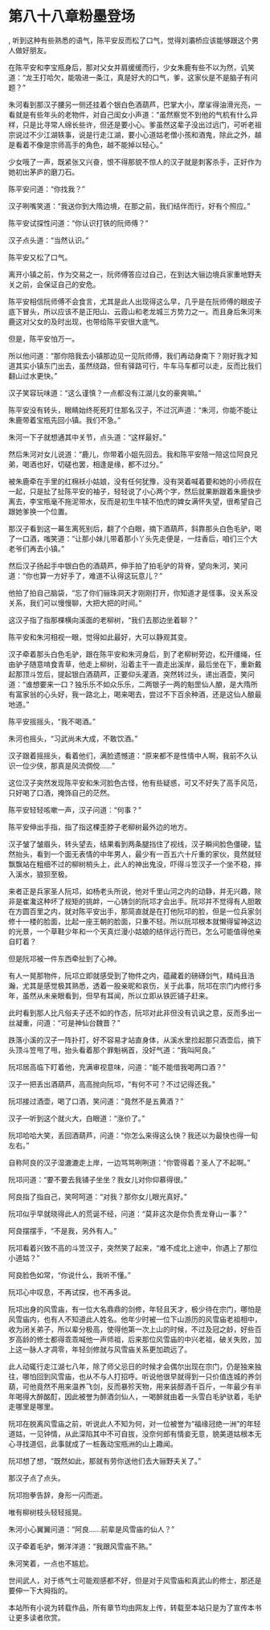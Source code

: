 # 第八十八章粉墨登场
,  听到这种有些熟悉的语气，陈平安反而松了口气，觉得刘灞桥应该能够跟这个男人做好朋友。
   在陈平安和李宝瓶身后，那对父女并肩缓缓而行，少女朱鹿有些不以为然，讥笑道：“龙王打哈欠，能吸进一条江，真是好大的口气，爹，这家伙是不是脑子有问题？”
   朱河看到那汉子腰另一侧还挂着个银白色酒葫芦，巴掌大小，摩挲得油滑光亮，一看就是有些年头的老物件，对自己闺女小声道：“虽然察觉不到他的气机有什么异样，只是比寻常人绵长些许，但还是要小心。爹虽然这辈子没出过远门，可听老祖宗说过不少江湖轶事，说是行走江湖，要小心道姑老僧小孩和酒鬼，除此之外，越是看着不像是宗师高手的角色，越不能掉以轻心。”
   少女哦了一声，既紧张又兴奋，恨不得那貌不惊人的汉子就是刺客杀手，正好作为她初出茅庐的磨刀石。
   陈平安问道：“你找我？”
   汉子咧嘴笑道：“我送你到大隋边境，在那之前，我们结伴而行，好有个照应。”
   陈平安试探性问道：“你认识打铁的阮师傅？”
   汉子点头道：“当然认识。”
   陈平安又松了口气。
   离开小镇之前，作为交易之一，阮师傅答应过自己，在到达大骊边境兵家重地野夫关之前，会保证自己的安危。
   陈平安相信阮师傅不会食言，尤其是此人出现得这么早，几乎是在阮师傅的眼皮子底下冒头，所以应该不是正阳山、云霞山和老龙城三方势力之一。而且身后朱河朱鹿这对父女的及时出现，也带给陈平安很大底气。
   但是，陈平安怕万一。
   所以他问道：“那你陪我去小镇那边见一见阮师傅，我们再动身南下？刚好我才知道其实小镇东门出去，虽然绕路，但有驿路可行，牛车马车都可以走，反而比我们翻山过水更快。”
   汉子笑容玩味道：“这么谨慎？一点都没有江湖儿女的豪爽嘛。”
   陈平安没有转头，眼睛始终死死盯住那名汉子，不过沉声道：“朱河，你能不能让朱鹿带着宝瓶先回小镇。我们不急。”
   朱河一下子就想通其中关节，点头道：“这样最好。”
   然后朱河对女儿说道：“鹿儿，你带着小姐先回去。我和陈平安陪一陪这位阿良兄弟，喝酒也好，切磋也罢，相逢是缘，都不过分。”
   被朱鹿牵在手里的红棉袄小姑娘，没有任何犹豫，没有哭着喊着要和她的小师叔在一起，只是扯了扯陈平安的袖子，轻轻说了小心两个字，然后就果断跟着朱鹿快步离去，李宝瓶毫不拖泥带水，反而是初生牛犊不怕虎的婢女满怀失望，很希望自己跟她爹换一个位置。
   那汉子看到这一幕生离死别后，翻了个白眼，摘下酒葫芦，斜靠那头白色毛驴，喝了一口酒，嗤笑道：“让那小妹儿带着那小丫头先走便是，一炷香后，咱们三个大老爷们再去小镇。”
   然后汉子扬起手中银白色的酒葫芦，伸手拍了拍毛驴的背脊，望向朱河，笑问道：“你也算一方好手了，难道不认得这玩意儿？”
   他拍了拍自己脑袋，“忘了你们骊珠洞天才刚刚打开，你知道才是怪事。没关系没关系，我们可以慢慢聊，大把大把的时间。”
   这汉子指了指那棵横向溪面的老柳树，“我们去那边坐着聊？”
   陈平安和朱河相视一眼，觉得如此最好，大可以静观其变。
   汉子牵着那头白色毛驴，跟在陈平安和朱河身后，到了老柳树旁边，松开缰绳，任由驴子随意啃食青草，他走上柳树，沿着主干一直走出溪岸，最后坐在下，重新戴起那顶斗笠后，提起银白酒葫芦，正要仰头灌酒，突然转过头，递出酒壶，笑问道：“谁想要来一口？独乐乐不如众乐乐，二两银子一两的魁罡仙人酿，是大隋所有富家翁的心头好，我一路北上，喝来喝去，尝过不下百余种酒，还是这仙人酿最地道。”
   陈平安摇摇头，“我不喝酒。”
   朱河也摇头，“习武尚未大成，不敢饮酒。”
   汉子跟着摇摇头，看着他们，满脸遗憾道：“原来都不是性情中人啊，我前不久认识一位少侠，那真是风流倜傥……”
   这位汉子突然发现陈平安和朱河脸色古怪，他有些疑惑，可又不好失了高手风范，只好喝了口酒，掩饰自己的茫然。
   陈平安轻轻咳嗽一声，汉子问道：“何事？”
   陈平安伸出手指，指了指这棵歪脖子老柳树最外边的地方。
   汉子皱了皱眉头，转头望去，结果看到两条腿挡住了视线，汉子瞬间脸色僵硬，猛然抬头，看到一个面无表情的中年男人，最少有一百五六十斤重的家伙，竟然就轻飘飘站在粗细不过的柳树梢头上，此人的神出鬼没，吓得斗笠汉子一个坐不稳，摔入溪水，狼狈至极。
   来者正是兵家圣人阮邛，如杨老头所说，他对千里山河之内的动静，并无兴趣，除非是崔瀺这种坏了规矩的挑衅，一心铸剑的阮邛才会出手。阮邛并不觉得有人胆敢在方圆百里之内，就对陈平安出手，那简直就是在打他阮邛的脸，但是一位兵家剑修十一楼的脸面，比起一座王朝的脸面，只重不轻。所以阮邛根本就懒得留神这边的光景，一个草鞋少年和一个天真烂漫小姑娘的结伴远行而已，怎么可能值得他亲自盯着？
   但是阮邛被一件东西牵扯到了心神。
   有人一晃那物件，阮邛立即就感受到了物件之内，蕴藏着的磅礴剑气，精纯且浩瀚，尤其是感觉极其熟悉，透着一股亲昵和哀伤，关于此事，阮邛在宗门内修行多年，虽然从未亲眼看到，但早有耳闻，所以立即从铁匠铺子赶来。
   此时看到那人比凡俗夫子还不如的作态，阮邛对此非但没有讥讽之意，反而多出一丝凝重，问道：“可是神仙台魏晋？”
   跌落小溪的汉子一阵扑打，好不容易才站直身体，从溪水里捡起那只酒壶后，摘下头顶斗笠甩了甩，抬头看着那个罪魁祸首，没好气道：“我叫阿良。”
   阮邛居高临下盯着他，充满审视意味，问道：“能不能借我喝两口酒？”
   汉子一把丢出酒葫芦，高高抛向阮邛，“有何不可？不过记得还我。”
   阮邛接过酒壶，喝了口酒，笑问道：“竟然不是五黄酒？”
   汉子一听到这个就火大，白眼道：“涨价了。”
   阮邛哈哈大笑，丢回酒葫芦，问道：“你怎么来得这么快？我还以为最快也得一旬左右。”
   自称阿良的汉子湿漉漉走上岸，一边骂骂咧咧道：“你管得着？圣人了不起啊。”
   阮邛问道：“要不要去我铺子坐坐？我女儿对你仰慕得很。”
   阿良指了指自己，笑呵呵道：“对我？那你女儿眼光真好。”
   阮邛似乎早就晓得此人的荒诞不经，问道：“莫非这次是你负责龙脊山一事？”
   阿良摆摆手，“不是我，另外有人。”
   阮邛看着兴致不高的斗笠汉子，突然笑了起来，“难不成北上途中，你遇上了那位小道姑？”
   阿良脸色如常，“你说什么，我听不懂。”
   阮邛心中叹息，不再试探，也不再多说。
   阮邛出身的风雪庙，有一位大名鼎鼎的剑修，年轻且天才，极少待在宗门，哪怕是风雪庙内，也有人不知道此人姓名。他年少时被一位下山游历的风雪庙老祖相中，收为闭关弟子，所以辈分极高，使得他第一次上山的时候，不过及冠之龄，好些百岁高龄的修士都得乖乖喊他一声师祖，后来那位风雪庙的中兴老祖，破关失败，加上这一脉人才凋零，年轻剑修就与风雪庙关系更加疏远了。
   此人动辄行走江湖七八年，除了师父忌日的时候才会偶尔出现在宗门，仍是独来独往，哪怕回到风雪庙，也从不与人打招呼。听说他很早就得到一只价值连城的养剑葫，可他竟然不用来温养飞剑，反而暴殄天物，用来装醇酒千百斤，一年最少有半年喝得大醉酩酊，因此被誉为醉酒剑仙人，一喝醉就由着一头雪白毛驴驮着，毛驴走哪里是哪里。
   阮邛在脱离风雪庙之前，听说此人不知为何，对一位被誉为“福缘冠绝一洲”的年轻道姑，一见钟情，从此深陷其中不可自拔，没奈何郎有情妾无意，貌美道姑根本无心寻找道侣，此事就成了一桩轰动宝瓶洲的山上趣闻。
   阮邛想了想，“既然如此，那就有劳你送他们去大骊野夫关了。”
   那汉子点了点头。
   阮邛抱拳告辞，身形一闪而逝。
   唯有柳树枝头轻轻摇晃。
   朱河小心翼翼问道：“阿良……前辈是风雪庙的仙人？”
   汉子牵着毛驴，懒洋洋道：“我跟风雪庙不熟。”
   朱河笑着，一点也不尴尬。
   世间武人，对于练气士可能观感都不好，但是对于风雪庙和真武山的修士，那还是要伸一下大拇指的。
  本站所有小说为转载作品，所有章节均由网友上传，转载至本站只是为了宣传本书让更多读者欣赏。